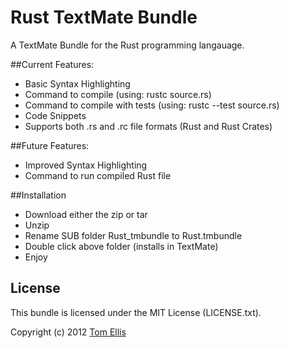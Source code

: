 # Rust TextMate Bundle

A TextMate Bundle for the Rust programming langauage.

##Current Features:

- Basic Syntax Highlighting
- Command to compile (using: rustc source.rs)
- Command to compile with tests (using: rustc --test source.rs)
- Code Snippets
- Supports both .rs and .rc file formats (Rust and Rust Crates)

##Future Features:

- Improved Syntax Highlighting
- Command to run compiled Rust file

##Installation

- Download either the zip or tar
- Unzip
- Rename SUB folder Rust_tmbundle to Rust.tmbundle
- Double click above folder (installs in TextMate)
- Enjoy




## License

This bundle is licensed under the MIT License (LICENSE.txt).

Copyright (c) 2012 [Tom Ellis](http://www.webmuse.co.uk/)
